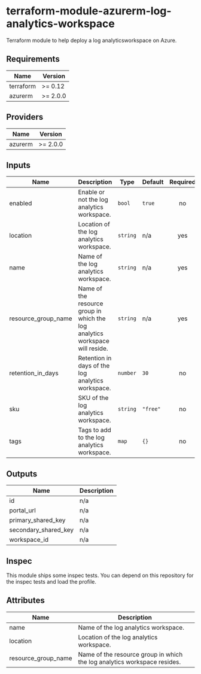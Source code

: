 # terraform-module-azurerm-log-analytics-workspace
Terraform module to help deploy a log analyticsworkspace on Azure.

<!-- BEGINNING OF PRE-COMMIT-TERRAFORM DOCS HOOK -->
## Requirements

| Name | Version |
|------|---------|
| terraform | >= 0.12 |
| azurerm | >= 2.0.0 |

## Providers

| Name | Version |
|------|---------|
| azurerm | >= 2.0.0 |

## Inputs

| Name | Description | Type | Default | Required |
|------|-------------|------|---------|:--------:|
| enabled | Enable or not the log analytics workspace. | `bool` | `true` | no |
| location | Location of the log analytics workspace. | `string` | n/a | yes |
| name | Name of the log analytics workspace. | `string` | n/a | yes |
| resource\_group\_name | Name of the resource group in which the log analytics workspace will reside. | `string` | n/a | yes |
| retention\_in\_days | Retention in days of the log analytics workspace. | `number` | `30` | no |
| sku | SKU of the log analytics workspace. | `string` | `"free"` | no |
| tags | Tags to add to the log analytics workspace. | `map` | `{}` | no |

## Outputs

| Name | Description |
|------|-------------|
| id | n/a |
| portal\_url | n/a |
| primary\_shared\_key | n/a |
| secondary\_shared\_key | n/a |
| workspace\_id | n/a |

<!-- END OF PRE-COMMIT-TERRAFORM DOCS HOOK -->

## Inspec
This module ships some inspec tests. You can depend on this repository for the inspec tests and load the profile.

## Attributes
| Name | Description |
| ---- | ----------- |
| name | Name of the log analytics workspace. |
| location | Location of the log analytics workspace. |
| resource_group_name | Name of the resource group in which the log analytics workspace resides. |
